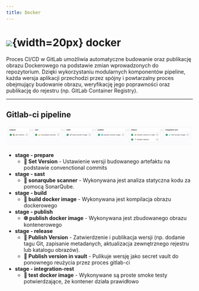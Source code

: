 ```yaml
---
title: Docker
---
```


# ![](https://gitlab.com/pl.rachuna-net/infrastructure/terraform/modules/gitlab-project/-/raw/main/images/container.png){width=20px} docker

Proces CI/CD w GitLab umożliwia automatyczne budowanie oraz publikację obrazu Dockerowego na podstawie zmian wprowadzonych do repozytorium. Dzięki wykorzystaniu modularnych komponentów pipeline, każda wersja aplikacji przechodzi przez spójny i powtarzalny proces obejmujący budowanie obrazu, weryfikację jego poprawności oraz publikację do rejestru (np. GitLab Container Registry).

---
## Gitlab-ci pipeline

![](images/docker.png)

* **stage - prepare**
    * **👷 Set Version** -
      Ustawienie wersji budowanego artefaktu na podstawie convenctional commits
* **stage - sast**
    * **💪 sonarqube scanner** -
      Wykonywana jest analiza statyczna kodu za pomocą SonarQube.
* **stage - build**
    * **🚀 build docker image** -
        Wykonywana jest kompilacja obrazu dockerowego
* **stage - publish**
    * **🌐 publish docker image** -
        Wykonywana jest zbudowanego obrazu kontenerowego
* **stage - release**
    * **📍 Publish Version** -
      Zatwierdzenie i publikacja wersji (np. dodanie tagu Git, zapisanie metadanych, aktualizacja zewnętrznego rejestru lub katalogu obrazów).
    * **🎉 Publish version in vault** -
      Pulikuje wersję jako secret vault do ponownego reużycia przez proces gitlab-ci
* **stage - integration-rest**
    * **🧪 test docker image** - 
        Wykonywane są proste smoke testy potwierdzające, że kontener działa prawidłowo
